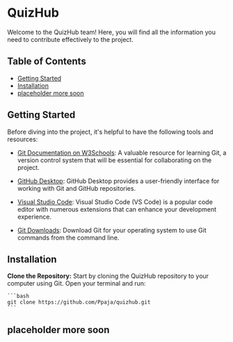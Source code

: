# QuizHub

Welcome to the QuizHub team! Here, you will find all the information you need to contribute effectively to the project.

## Table of Contents
- [Getting Started](#getting-started)
- [Installation](#Installation)
- [placeholder more soon](#placeholder-more-soon)

## Getting Started

Before diving into the project, it's helpful to have the following tools and resources:

- [Git Documentation on W3Schools](https://www.w3schools.com/git/): A valuable resource for learning Git, a version control system that will be essential for collaborating on the project.

- [GitHub Desktop](https://desktop.github.com/): GitHub Desktop provides a user-friendly interface for working with Git and GitHub repositories.

- [Visual Studio Code](https://code.visualstudio.com/): Visual Studio Code (VS Code) is a popular code editor with numerous extensions that can enhance your development experience.

- [Git Downloads](https://git-scm.com/downloads): Download Git for your operating system to use Git commands from the command line.

## Installation

**Clone the Repository:** Start by cloning the QuizHub repository to your computer using Git. Open your terminal and run:

    ```bash
    git clone https://github.com/Ppaja/quizhub.git
    ```

## placeholder more soon
